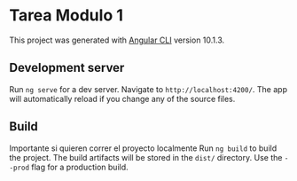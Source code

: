 # Tarea Modulo 1 

This project was generated with [Angular CLI](https://github.com/angular/angular-cli) version 10.1.3.

## Development server

Run `ng serve` for a dev server. Navigate to `http://localhost:4200/`. The app will automatically reload if you change any of the source files.

## Build
Importante si quieren correr el proyecto localmente 
Run `ng build` to build the project. The build artifacts will be stored in the `dist/` directory. Use the `--prod` flag for a production build.
